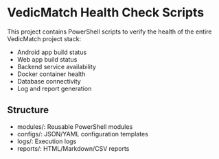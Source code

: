 # VedicMatch Health Check Scripts

This project contains PowerShell scripts to verify the health of the entire VedicMatch project stack:

- Android app build status
- Web app build status
- Backend service availability
- Docker container health
- Database connectivity
- Log and report generation

## Structure
- modules/: Reusable PowerShell modules
- configs/: JSON/YAML configuration templates
- logs/: Execution logs
- reports/: HTML/Markdown/CSV reports

